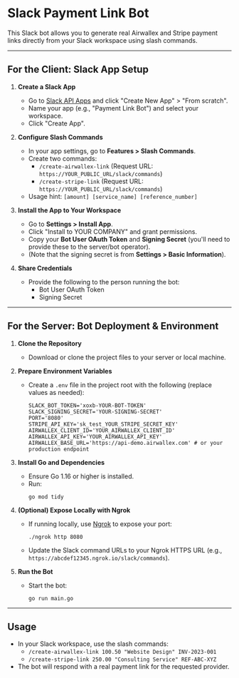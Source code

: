 # Slack Payment Link Bot

This Slack bot allows you to generate real Airwallex and Stripe payment links directly from your Slack workspace using slash commands.

---

## For the Client: Slack App Setup

1. **Create a Slack App**
   - Go to [Slack API Apps](https://api.slack.com/apps) and click "Create New App" > "From scratch".
   - Name your app (e.g., "Payment Link Bot") and select your workspace.
   - Click "Create App".

2. **Configure Slash Commands**
   - In your app settings, go to **Features > Slash Commands**.
   - Create two commands:
     - `/create-airwallex-link` (Request URL: `https://YOUR_PUBLIC_URL/slack/commands`)
     - `/create-stripe-link` (Request URL: `https://YOUR_PUBLIC_URL/slack/commands`)
   - Usage hint: `[amount] [service_name] [reference_number]`

3. **Install the App to Your Workspace**
   - Go to **Settings > Install App**.
   - Click "Install to YOUR COMPANY" and grant permissions.
   - Copy your **Bot User OAuth Token** and **Signing Secret** (you'll need to provide these to the server/bot operator).
   - (Note that the signing secret is from **Settings > Basic Information**).

4. **Share Credentials**
   - Provide the following to the person running the bot:
     - Bot User OAuth Token
     - Signing Secret

---

## For the Server: Bot Deployment & Environment

1. **Clone the Repository**
   - Download or clone the project files to your server or local machine.

2. **Prepare Environment Variables**
   - Create a `.env` file in the project root with the following (replace values as needed):
     ```
     SLACK_BOT_TOKEN='xoxb-YOUR-BOT-TOKEN'
     SLACK_SIGNING_SECRET='YOUR-SIGNING-SECRET'
     PORT='8080'
     STRIPE_API_KEY='sk_test_YOUR_STRIPE_SECRET_KEY'
     AIRWALLEX_CLIENT_ID='YOUR_AIRWALLEX_CLIENT_ID'
     AIRWALLEX_API_KEY='YOUR_AIRWALLEX_API_KEY'
     AIRWALLEX_BASE_URL='https://api-demo.airwallex.com' # or your production endpoint
     ```

3. **Install Go and Dependencies**
   - Ensure Go 1.16 or higher is installed.
   - Run:
     ```
     go mod tidy
     ```

4. **(Optional) Expose Locally with Ngrok**
   - If running locally, use [Ngrok](https://ngrok.com/download) to expose your port:
     ```
     ./ngrok http 8080
     ```
   - Update the Slack command URLs to your Ngrok HTTPS URL (e.g., `https://abcdef12345.ngrok.io/slack/commands`).

5. **Run the Bot**
   - Start the bot:
     ```
     go run main.go
     ```

---

## Usage
- In your Slack workspace, use the slash commands:
  - `/create-airwallex-link 100.50 "Website Design" INV-2023-001`
  - `/create-stripe-link 250.00 "Consulting Service" REF-ABC-XYZ`
- The bot will respond with a real payment link for the requested provider.